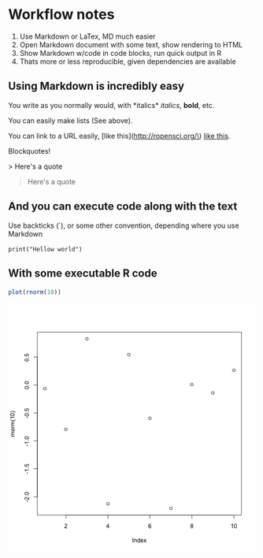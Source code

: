 Workflow notes
======

1. Use Markdown or LaTex, MD much easier
2. Open Markdown document with some text, show rendering to HTML
3. Show Markdown w/code in code blocks, run quick output in R
4. Thats more or less reproducible, given dependencies are available

## Using Markdown is incredibly easy

You write as you normally would, with \*italics\* *italics*, **bold**, etc. 

You can easily make lists (See above). 

You can link to a URL easily, \[like this\]\(http://ropensci.org/\) [like this](http://ropensci.org/).

Blockquotes! 

\> Here's a quote

> Here's a quote

## And you can execute code along with the text

Use backticks (`), or some other convention, depending where you use Markdown

```
print("Hellow world")
```

## With some executable R code


```r
plot(rnorm(10))
```

![plot of chunk unnamed-chunk-1](figure/unnamed-chunk-1.png) 

